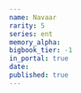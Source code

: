 ```yaml
---
name: Navaar
rarity: 5
series: ent
memory_alpha:
bigbook_tier: -1
in_portal: true
date:
published: true
---
```




